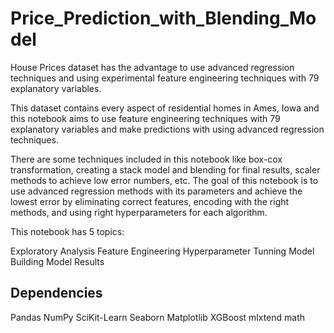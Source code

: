 # Price_Prediction_with_Blending_Model

House Prices dataset has the advantage to use advanced regression techniques and using experimental feature engineering techniques with 79 explanatory variables.

This dataset contains every aspect of residential homes in Ames, Iowa and this notebook aims to use feature engineering techniques with 79 explanatory variables and make predictions with using advanced regression techniques.

There are some techniques included in this notebook like box-cox transformation, creating a stack model and blending for final results, scaler methods to achieve low error numbers, etc. The goal of this notebook is to use advanced regression methods with its parameters and achieve the lowest error by eliminating correct features, encoding with the right methods, and using right hyperparameters for each algorithm.

This notebook has 5 topics:

Exploratory Analysis
Feature Engineering
Hyperparameter Tunning
Model Building
Model Results

## Dependencies

Pandas
NumPy
SciKit-Learn
Seaborn
Matplotlib
XGBoost
mlxtend
math
